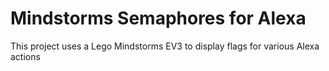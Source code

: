 # Mindstorms Semaphores for Alexa
 
This project uses a Lego Mindstorms EV3 to display flags for various Alexa actions
